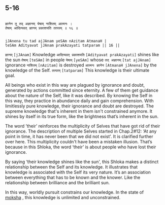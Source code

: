 ## 5-16


```shloka-sa

ज्ञानेन तु तद् अज्ञानम् येषाम् नाशितम् आत्मनः ।
तेषाम् आदित्यवत् ज्ञानम् प्रकाशयति तत्परम् ॥ १६ ॥

```
```shloka-sa-hk

jJAnena tu tad ajJAnam yeSAm nAzitam AtmanaH |
teSAm Adityavat jJAnam prakAzayati tatparam || 16 ||

```
`ज्ञानम्` `[jJAnam]` Knowledge `आदित्यवत् प्रकाशयति` `[Adityavat prakAzayati]` shines like the sun `तेषाम्` `[teSAm]` in people `येषाम्` `[yeSAm]` whose `तत् अज्ञानम्` `[tat ajJAnam]` ignorance `नाशितम्` `[nAzitam]` is destroyed `आत्मनः ज्ञानेन` `[AtmanaH jJAnena]` by the knowledge of the Self. `तत्परम्` `[tatparam]` This knowledge is their ultimate goal.

All beings who exist in this way are plagued by ignorance and doubt, generated by actions committed since eternity. A few of them get guidance about the nature of the Self, like it was described. By knowing the Self in this way, they practice in abundance daily and gain comprehension. With limitlessly pure knowledge, their ignorance and doubt are destroyed. The supreme knowledge that's inherent in them isn't constrained anymore. It shines by itself in its true form, like the brightness that’s inherent in the sun.

The word ’their’ reinforces the multiplicity of Selves that have got rid of their ignorance. The description of multiple Selves started in Chap.2#12: ‘At any point in time, it has never been that we did not exist'. It is clarified further over here. This multiplicity couldn't have been a mistaken illusion. That’s because in this Shloka, the word ‘their’ is about people who have lost their ignorance.

By saying ‘their knowledge shines like the sun', this Shloka makes a distinct relationship between the Self and its knowledge. It illustrates that knowledge is associated with the Self its very nature. It’s an association between everything that has to be known and the knower. Like the relationship between brilliance and the brilliant sun. 

In this way, worldly pursuit constrains our knowledge. In the state of 
[moksha](Moksha)
, this knowledge is unlimited and unconstrained.



